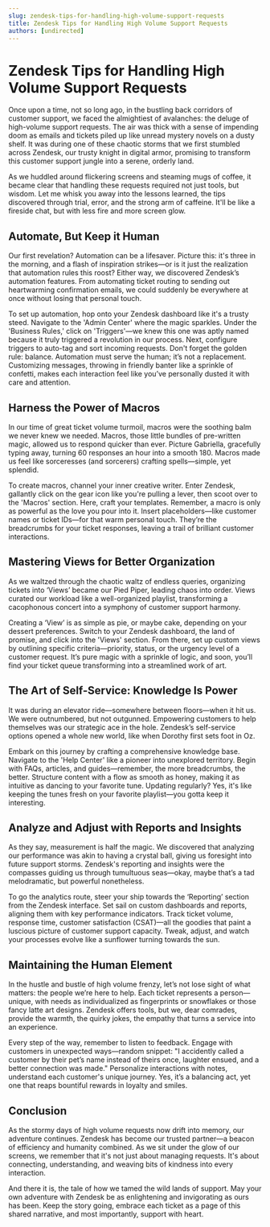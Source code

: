 ```yaml
---
slug: zendesk-tips-for-handling-high-volume-support-requests
title: Zendesk Tips for Handling High Volume Support Requests
authors: [undirected]
---
```



# Zendesk Tips for Handling High Volume Support Requests

Once upon a time, not so long ago, in the bustling back corridors of customer support, we faced the almightiest of avalanches: the deluge of high-volume support requests. The air was thick with a sense of impending doom as emails and tickets piled up like unread mystery novels on a dusty shelf. It was during one of these chaotic storms that we first stumbled across Zendesk, our trusty knight in digital armor, promising to transform this customer support jungle into a serene, orderly land.

As we huddled around flickering screens and steaming mugs of coffee, it became clear that handling these requests required not just tools, but wisdom. Let me whisk you away into the lessons learned, the tips discovered through trial, error, and the strong arm of caffeine. It'll be like a fireside chat, but with less fire and more screen glow.

## Automate, But Keep it Human

Our first revelation? Automation can be a lifesaver. Picture this: it's three in the morning, and a flash of inspiration strikes—or is it just the realization that automation rules this roost? Either way, we discovered Zendesk’s automation features. From automating ticket routing to sending out heartwarming confirmation emails, we could suddenly be everywhere at once without losing that personal touch.

To set up automation, hop onto your Zendesk dashboard like it's a trusty steed. Navigate to the 'Admin Center' where the magic sparkles. Under the 'Business Rules,' click on 'Triggers'—we knew this one was aptly named because it truly triggered a revolution in our process. Next, configure triggers to auto-tag and sort incoming requests. Don't forget the golden rule: balance. Automation must serve the human; it’s not a replacement. Customizing messages, throwing in friendly banter like a sprinkle of confetti, makes each interaction feel like you’ve personally dusted it with care and attention.

## Harness the Power of Macros

In our time of great ticket volume turmoil, macros were the soothing balm we never knew we needed. Macros, those little bundles of pre-written magic, allowed us to respond quicker than ever. Picture Gabriella, gracefully typing away, turning 60 responses an hour into a smooth 180. Macros made us feel like sorceresses (and sorcerers) crafting spells—simple, yet splendid.

To create macros, channel your inner creative writer. Enter Zendesk, gallantly click on the gear icon like you're pulling a lever, then scoot over to the 'Macros' section. Here, craft your templates. Remember, a macro is only as powerful as the love you pour into it. Insert placeholders—like customer names or ticket IDs—for that warm personal touch. They’re the breadcrumbs for your ticket responses, leaving a trail of brilliant customer interactions.

## Mastering Views for Better Organization

As we waltzed through the chaotic waltz of endless queries, organizing tickets into ‘Views’ became our Pied Piper, leading chaos into order. Views curated our workload like a well-organized playlist, transforming a cacophonous concert into a symphony of customer support harmony.

Creating a ‘View’ is as simple as pie, or maybe cake, depending on your dessert preferences. Switch to your Zendesk dashboard, the land of promise, and click into the 'Views' section. From there, set up custom views by outlining specific criteria—priority, status, or the urgency level of a customer request. It’s pure magic with a sprinkle of logic, and soon, you’ll find your ticket queue transforming into a streamlined work of art.

## The Art of Self-Service: Knowledge Is Power

It was during an elevator ride—somewhere between floors—when it hit us. We were outnumbered, but not outgunned. Empowering customers to help themselves was our strategic ace in the hole. Zendesk’s self-service options opened a whole new world, like when Dorothy first sets foot in Oz.

Embark on this journey by crafting a comprehensive knowledge base. Navigate to the 'Help Center' like a pioneer into unexplored territory. Begin with FAQs, articles, and guides—remember, the more breadcrumbs, the better. Structure content with a flow as smooth as honey, making it as intuitive as dancing to your favorite tune. Updating regularly? Yes, it's like keeping the tunes fresh on your favorite playlist—you gotta keep it interesting.

## Analyze and Adjust with Reports and Insights

As they say, measurement is half the magic. We discovered that analyzing our performance was akin to having a crystal ball, giving us foresight into future support storms. Zendesk's reporting and insights were the compasses guiding us through tumultuous seas—okay, maybe that’s a tad melodramatic, but powerful nonetheless.

To go the analytics route, steer your ship towards the ‘Reporting’ section from the Zendesk interface. Set sail on custom dashboards and reports, aligning them with key performance indicators. Track ticket volume, response time, customer satisfaction (CSAT)—all the goodies that paint a luscious picture of customer support capacity. Tweak, adjust, and watch your processes evolve like a sunflower turning towards the sun.

## Maintaining the Human Element

In the hustle and bustle of high volume frenzy, let’s not lose sight of what matters: the people we’re here to help. Each ticket represents a person—unique, with needs as individualized as fingerprints or snowflakes or those fancy latte art designs. Zendesk offers tools, but we, dear comrades, provide the warmth, the quirky jokes, the empathy that turns a service into an experience.

Every step of the way, remember to listen to feedback. Engage with customers in unexpected ways—random snippet: "I accidently called a customer by their pet’s name instead of theirs once, laughter ensued, and a better connection was made." Personalize interactions with notes, understand each customer's unique journey. Yes, it’s a balancing act, yet one that reaps bountiful rewards in loyalty and smiles.

## Conclusion

As the stormy days of high volume requests now drift into memory, our adventure continues. Zendesk has become our trusted partner—a beacon of efficiency and humanity combined. As we sit under the glow of our screens, we remember that it's not just about managing requests. It's about connecting, understanding, and weaving bits of kindness into every interaction.

And there it is, the tale of how we tamed the wild lands of support. May your own adventure with Zendesk be as enlightening and invigorating as ours has been. Keep the story going, embrace each ticket as a page of this shared narrative, and most importantly, support with heart.